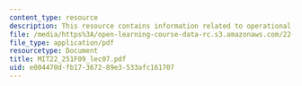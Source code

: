 ```yaml
---
content_type: resource
description: This resource contains information related to operational economics.
file: /media/https%3A/open-learning-course-data-rc.s3.amazonaws.com/22-251-systems-analysis-of-the-nuclear-fuel-cycle-fall-2009/e004470dfb17367289e3533afc161707_MIT22_251F09_lec07.pdf
file_type: application/pdf
resourcetype: Document
title: MIT22_251F09_lec07.pdf
uid: e004470d-fb17-3672-89e3-533afc161707
---
```

